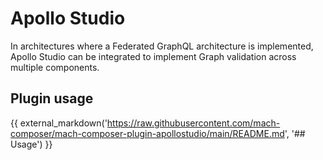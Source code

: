 # Apollo Studio

In architectures where a Federated GraphQL architecture is implemented, Apollo
Studio can be integrated to implement Graph validation across multiple
components.

## Plugin usage

{{ external_markdown('https://raw.githubusercontent.com/mach-composer/mach-composer-plugin-apollostudio/main/README.md', '## Usage') }}
